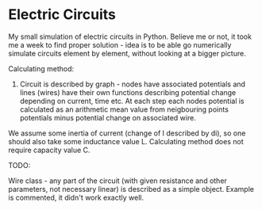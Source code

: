 # Electric Circuits

My small simulation of electric circuits in Python. Believe me or not, it took me a week to find proper solution - idea is to be able go numerically simulate circuits element by element, without looking at a bigger picture.

Calculating method:

1. Circuit is described by graph - nodes have associated potentials and lines (wires) have their own functions describing potential change depending on current, time etc. At each step each nodes potential is calculated as an arithmetic mean value from neigbouring points potentials minus potential change on associated wire.

We assume some inertia of current (change of I described by di), so one should also take some inductance value L. Calculating method does not require capacity value C.

TODO:

Wire class - any part of the circuit (with given resistance and other parameters, not necessary linear) is described as a simple object. Example is commented, it didn't work exactly well.
